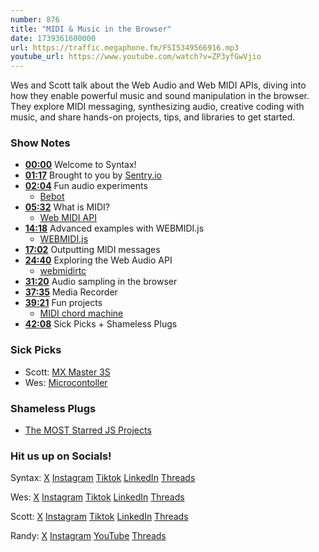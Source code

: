 ```yaml
---
number: 876
title: "MIDI & Music in the Browser"
date: 1739361600000
url: https://traffic.megaphone.fm/FSI5349566916.mp3
youtube_url: https://www.youtube.com/watch?v=ZP3yfGwVjio
---
```


Wes and Scott talk about the Web Audio and Web MIDI APIs, diving into how they enable powerful music and sound manipulation in the browser. They explore MIDI messaging, synthesizing audio, creative coding with music, and share hands-on projects, tips, and libraries to get started.

### Show Notes

* **[00:00](#t=00:00)** Welcome to Syntax!
* **[01:17](#t=01:17)** Brought to you by [Sentry.io](https://sentry.io)
* **[02:04](#t=02:04)** Fun audio experiments
  * [Bebot](http://www.normalware.com/)
* **[05:32](#t=05:32)** What is MIDI?
  * [Web MIDI API](https://developer.mozilla.org/en-US/docs/Web/API/Web_MIDI_API)
* **[14:18](#t=14:18)** Advanced examples with WEBMIDI.js
  * [WEBMIDI.js](https://webmidijs.org/)
* **[17:02](#t=17:02)** Outputting MIDI messages
* **[24:40](#t=24:40)** Exploring the Web Audio API
  * [webmidirtc](https://github.com/philmillman/webmidirtc)
* **[31:20](#t=31:20)** Audio sampling in the browser
* **[37:35](#t=37:35)** Media Recorder
* **[39:21](#t=39:21)** Fun projects
  * [MIDI chord machine](https://github.com/stolinski/midi-chord-machine)
* **[42:08](#t=42:08)** Sick Picks + Shameless Plugs

### Sick Picks

- Scott: [MX Master 3S](https://amzn.to/42yAQPP)
- Wes: [Microcontoller](https://www.amazon.com/s?k=microcontroller)

### Shameless Plugs

- [The MOST Starred JS Projects](https://www.youtube.com/watch?v=NBDnS9UQg5w)

### Hit us up on Socials!

Syntax: [X](https://twitter.com/syntaxfm) [Instagram](https://www.instagram.com/syntax_fm/) [Tiktok](https://www.tiktok.com/@syntaxfm) [LinkedIn](https://www.linkedin.com/company/96077407/admin/feed/posts/) [Threads](https://www.threads.net/@syntax_fm)

Wes: [X](https://twitter.com/wesbos) [Instagram](https://www.instagram.com/wesbos/) [Tiktok](https://www.tiktok.com/@wesbos) [LinkedIn](https://www.linkedin.com/in/wesbos/) [Threads](https://www.threads.net/@wesbos)

Scott: [X](https://twitter.com/stolinski) [Instagram](https://www.instagram.com/stolinski/) [Tiktok](https://www.tiktok.com/@stolinski) [LinkedIn](https://www.linkedin.com/in/stolinski/) [Threads](https://www.threads.net/@stolinski)

Randy: [X](https://twitter.com/randyrektor) [Instagram](https://www.instagram.com/randyrektor/) [YouTube](https://www.youtube.com/@randyrektor) [Threads](https://www.threads.net/@randyrektor)